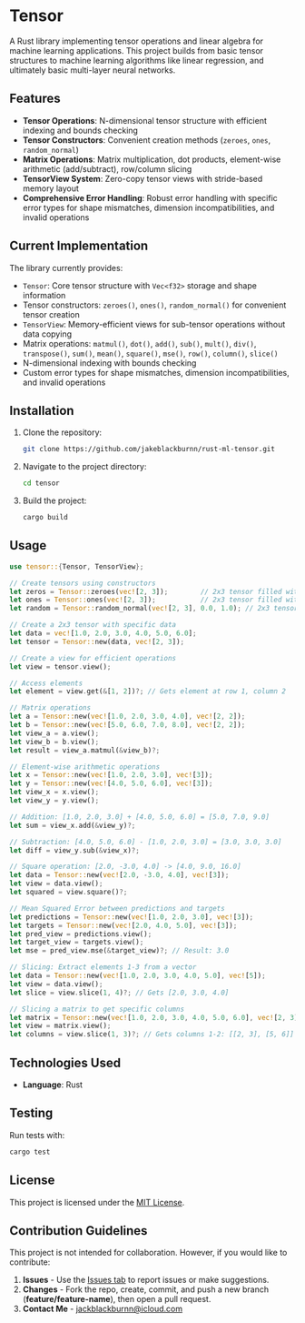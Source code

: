 # Tensor

A Rust library implementing tensor operations and linear algebra for machine learning applications. This project builds from basic tensor structures to machine learning algorithms like linear regression, and ultimately basic multi-layer neural networks.

## Features

- **Tensor Operations**: N-dimensional tensor structure with efficient indexing and bounds checking
- **Tensor Constructors**: Convenient creation methods (`zeroes`, `ones`, `random_normal`)
- **Matrix Operations**: Matrix multiplication, dot products, element-wise arithmetic (add/subtract), row/column slicing  
- **TensorView System**: Zero-copy tensor views with stride-based memory layout
- **Comprehensive Error Handling**: Robust error handling with specific error types for shape mismatches, dimension incompatibilities, and invalid operations

## Current Implementation

The library currently provides:

- `Tensor`: Core tensor structure with `Vec<f32>` storage and shape information
- Tensor constructors: `zeroes()`, `ones()`, `random_normal()` for convenient tensor creation
- `TensorView`: Memory-efficient views for sub-tensor operations without data copying
- Matrix operations: `matmul()`, `dot()`, `add()`, `sub()`, `mult()`, `div()`, `transpose()`, `sum()`, `mean()`, `square()`, `mse()`, `row()`, `column()`, `slice()`
- N-dimensional indexing with bounds checking
- Custom error types for shape mismatches, dimension incompatibilities, and invalid operations

## Installation

1. Clone the repository:
   ```bash
   git clone https://github.com/jakeblackburnn/rust-ml-tensor.git
   ```
2. Navigate to the project directory:
   ```bash
   cd tensor
   ```
3. Build the project:
   ```bash
   cargo build
   ```

## Usage

```rust
use tensor::{Tensor, TensorView};

// Create tensors using constructors
let zeros = Tensor::zeroes(vec![2, 3]);        // 2x3 tensor filled with zeros
let ones = Tensor::ones(vec![2, 3]);           // 2x3 tensor filled with ones
let random = Tensor::random_normal(vec![2, 3], 0.0, 1.0); // 2x3 tensor with random values

// Create a 2x3 tensor with specific data
let data = vec![1.0, 2.0, 3.0, 4.0, 5.0, 6.0];
let tensor = Tensor::new(data, vec![2, 3]);

// Create a view for efficient operations
let view = tensor.view();

// Access elements
let element = view.get(&[1, 2])?; // Gets element at row 1, column 2

// Matrix operations
let a = Tensor::new(vec![1.0, 2.0, 3.0, 4.0], vec![2, 2]);
let b = Tensor::new(vec![5.0, 6.0, 7.0, 8.0], vec![2, 2]);
let view_a = a.view();
let view_b = b.view();
let result = view_a.matmul(&view_b)?;

// Element-wise arithmetic operations
let x = Tensor::new(vec![1.0, 2.0, 3.0], vec![3]);
let y = Tensor::new(vec![4.0, 5.0, 6.0], vec![3]);
let view_x = x.view();
let view_y = y.view();

// Addition: [1.0, 2.0, 3.0] + [4.0, 5.0, 6.0] = [5.0, 7.0, 9.0]
let sum = view_x.add(&view_y)?;

// Subtraction: [4.0, 5.0, 6.0] - [1.0, 2.0, 3.0] = [3.0, 3.0, 3.0]
let diff = view_y.sub(&view_x)?;

// Square operation: [2.0, -3.0, 4.0] -> [4.0, 9.0, 16.0]
let data = Tensor::new(vec![2.0, -3.0, 4.0], vec![3]);
let view = data.view();
let squared = view.square()?;

// Mean Squared Error between predictions and targets
let predictions = Tensor::new(vec![1.0, 2.0, 3.0], vec![3]);
let targets = Tensor::new(vec![2.0, 4.0, 5.0], vec![3]);
let pred_view = predictions.view();
let target_view = targets.view();
let mse = pred_view.mse(&target_view)?; // Result: 3.0

// Slicing: Extract elements 1-3 from a vector
let data = Tensor::new(vec![1.0, 2.0, 3.0, 4.0, 5.0], vec![5]);
let view = data.view();
let slice = view.slice(1, 4)?; // Gets [2.0, 3.0, 4.0]

// Slicing a matrix to get specific columns
let matrix = Tensor::new(vec![1.0, 2.0, 3.0, 4.0, 5.0, 6.0], vec![2, 3]);
let view = matrix.view();
let columns = view.slice(1, 3)?; // Gets columns 1-2: [[2, 3], [5, 6]]
```

## Technologies Used

- **Language**: Rust

## Testing

Run tests with:
```bash
cargo test
```

## License

This project is licensed under the [MIT License](LICENSE).

## Contribution Guidelines

This project is not intended for collaboration. However, if you would like to contribute:

1. **Issues** - Use the [Issues tab](https://github.com/jakeblackburnn/rust-tensor/issues) to report issues or make suggestions.
2. **Changes** - Fork the repo, create, commit, and push a new branch (**feature/feature-name**), then open a pull request. 
3. **Contact Me** - jackblackburnn@icloud.com

